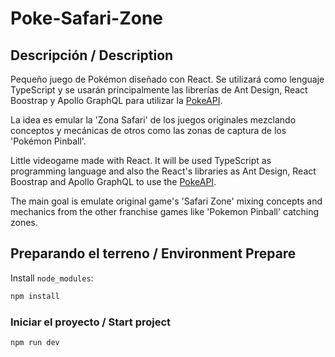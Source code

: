 # Poke-Safari-Zone

## Descripción / Description

Pequeño juego de Pokémon diseñado con React. Se utilizará como lenguaje TypeScript y se usarán principalmente las librerías de Ant Design, React Boostrap y Apollo GraphQL para utilizar la [PokeAPI](https://graphql-pokeapi.vercel.app/).

La idea es emular la 'Zona Safari' de los juegos originales mezclando conceptos y mecánicas de otros como las zonas de captura de los 'Pokémon Pinball'.

Little videogame made with React. It will be used TypeScript as programming language and also the React's libraries as Ant Design, React Boostrap and Apollo GraphQL to use the [PokeAPI](https://graphql-pokeapi.vercel.app/).

The main goal is emulate original game's 'Safari Zone' mixing concepts and mechanics from the other franchise games like 'Pokemon Pinball' catching zones.

## Preparando el terreno / Environment Prepare

Install `node_modules`:

```bash
npm install
```

### Iniciar el proyecto / Start project

```bash
npm run dev
```